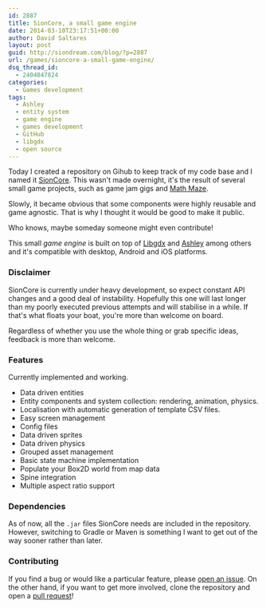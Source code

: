 ```yaml
---
id: 2887
title: SionCore, a small game engine
date: 2014-03-10T23:17:51+00:00
author: David Saltares
layout: post
guid: http://siondream.com/blog/?p=2887
url: /games/sioncore-a-small-game-engine/
dsq_thread_id:
  - 2404847824
categories:
  - Games development
tags:
  - Ashley
  - entity system
  - game engine
  - games development
  - GitHub
  - libgdx
  - open source
---
```

Today I created a repository on Gihub to keep track of my code base and I named it [SionCore](https://github.com/dsaltares/sioncore). This wasn't made overnight, it's the result of several small game projects, such as game jam gigs and [Math Maze](/games/math-maze/).

Slowly, it became obvious that some components were highly reusable and game agnostic. That is why I thought it would be good to make it public.

Who knows, maybe someday someone might even contribute!

This small _game engine_ is built on top of [Libgdx](https://github.com/libgdx/libgdx) and [Ashley](https://github.com/stbachmann/ashley) among others and it's compatible with desktop, Android and iOS platforms.

### Disclaimer

SionCore is currently under heavy development, so expect constant API changes and a good deal of instability. Hopefully this one will last longer than my poorly executed previous attempts and will stabilise in a while. If that's what floats your boat, you're more than welcome on board.

Regardless of whether you use the whole thing or grab specific ideas, feedback is more than welcome.

### Features

Currently implemented and working.

  * Data driven entities
  * Entity components and system collection: rendering, animation, physics.
  * Localisation with automatic generation of template CSV files.
  * Easy screen management
  * Config files
  * Data driven sprites
  * Data driven physics
  * Grouped asset management
  * Basic state machine implementation
  * Populate your Box2D world from map data
  * Spine integration
  * Multiple aspect ratio support

### Dependencies

As of now, all the `.jar` files SionCore needs are included in the repository. However, switching to Gradle or Maven is something I want to get out of the way sooner rather than later.

### Contributing

If you find a bug or would like a particular feature, please [open an issue](https://github.com/dsaltares/sioncore/issues). On the other hand, if you want to get more involved, clone the repository and open a [pull request](https://github.com/dsaltares/sioncore/pulls)!
